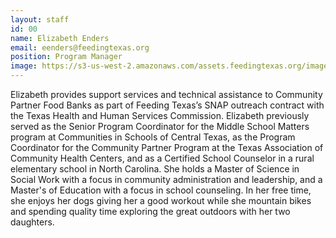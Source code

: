```yaml
---
layout: staff
id: 00
name: Elizabeth Enders
email: eenders@feedingtexas.org
position: Program Manager
image: https://s3-us-west-2.amazonaws.com/assets.feedingtexas.org/images/staff/elizabeth_enders.jpg
---
```

Elizabeth provides support services and technical assistance to Community Partner Food Banks as part of Feeding Texas’s SNAP outreach contract with the Texas Health and Human Services Commission. Elizabeth previously served as the Senior Program Coordinator for the Middle School Matters program at Communities in Schools of Central Texas, as the Program Coordinator for the Community Partner Program at the Texas Association of Community Health Centers, and as a Certified School Counselor in a rural elementary school in North Carolina. She holds a Master of Science in Social Work with a focus in community administration and leadership, and a Master's of Education with a focus in school counseling. In her free time, she enjoys her dogs giving her a good workout while she mountain bikes and spending quality time exploring the great outdoors with her two daughters. 
